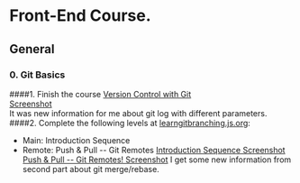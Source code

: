 # Front-End Course.

## General

### 0. Git Basics
####1. Finish the course [Version Control with Git](https://classroom.udacity.com/courses/ud123)  
[Screenshot](https://www.dropbox.com/s/y4d0zmynlcwv373/Screenshot%202020-10-28%20at%2013.24.52.png?dl=0)  
It was new information for me about git log with different parameters. 
####2. Complete the following levels at [learngitbranching.js.org](learngitbranching.js.org):
- Main: Introduction Sequence
- Remote: Push & Pull -- Git Remotes
[Introduction Sequence Screenshot](https://www.dropbox.com/s/zxfocuipc4k0o37/Screenshot%202020-10-28%20at%2013.31.24.png?dl=0)  
[Push & Pull -- Git Remotes! Screenshot](https://www.dropbox.com/s/a8kx90lemrv6bli/Screenshot%202020-10-28%20at%2013.31.31.png?dl=0)
I get some new information from second part about git merge/rebase.
